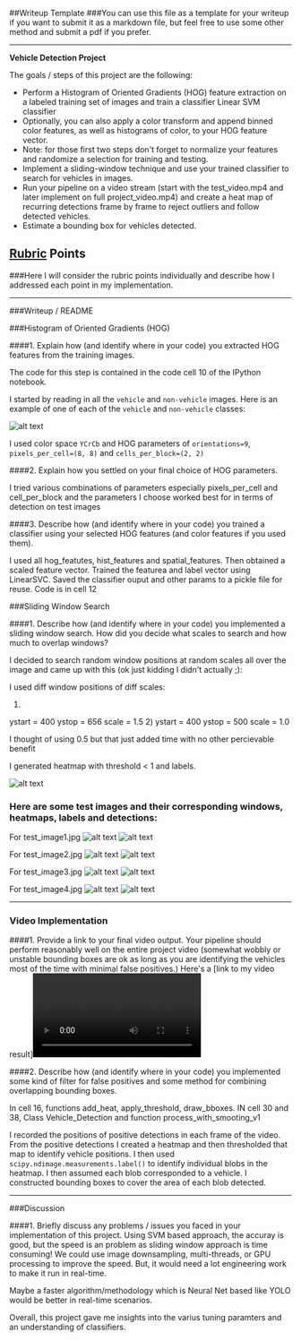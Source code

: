 ##Writeup Template
###You can use this file as a template for your writeup if you want to submit it as a markdown file, but feel free to use some other method and submit a pdf if you prefer.

---

**Vehicle Detection Project**

The goals / steps of this project are the following:

* Perform a Histogram of Oriented Gradients (HOG) feature extraction on a labeled training set of images and train a classifier Linear SVM classifier
* Optionally, you can also apply a color transform and append binned color features, as well as histograms of color, to your HOG feature vector. 
* Note: for those first two steps don't forget to normalize your features and randomize a selection for training and testing.
* Implement a sliding-window technique and use your trained classifier to search for vehicles in images.
* Run your pipeline on a video stream (start with the test_video.mp4 and later implement on full project_video.mp4) and create a heat map of recurring detections frame by frame to reject outliers and follow detected vehicles.
* Estimate a bounding box for vehicles detected.

[//]: # (Image References)
[image1]: ./examples/samples_car_non_car.jpg
[image2]: ./examples/car_non_car_hog.jpg
[image3]: ./examples/seq1.jpg
[image4]: ./examples/seq2.jpg
[image5]: ./examples/seq3.jpg
[image6]: ./examples/seq4.jpg
[image7]: ./examples/seq5.jpg
[image8]: ./examples/seq6.jpg
[image9]: ./examples/seq7.jpg
[image10]: ./examples/seq8.jpg
[image11]: 
[image12]: 

[video1]: ./project_video_out1.mp4

## [Rubric](https://review.udacity.com/#!/rubrics/513/view) Points
###Here I will consider the rubric points individually and describe how I addressed each point in my implementation.  

---
###Writeup / README

###Histogram of Oriented Gradients (HOG)

####1. Explain how (and identify where in your code) you extracted HOG features from the training images.

The code for this step is contained in the code cell 10 of the IPython notebook.

I started by reading in all the `vehicle` and `non-vehicle` images.  Here is an example of one of each of the `vehicle` and `non-vehicle` classes:

![alt text][image1]

I used color space `YCrCb` and HOG parameters of `orientations=9`, `pixels_per_cell=(8, 8)` and `cells_per_block=(2, 2)`

####2. Explain how you settled on your final choice of HOG parameters.

I tried various combinations of parameters especially pixels_per_cell and cell_per_block and the
parameters I choose worked best for in terms of detection on test images

####3. Describe how (and identify where in your code) you trained a classifier using your selected HOG features (and color features if you used them).

I used all hog_featutes, hist_features and spatial_features. Then obtained a scaled feature vector. Trained the featurea and label vector using LinearSVC. Saved the classifier ouput and other params to a pickle file for reuse. Code is in cell 12

###Sliding Window Search

####1. Describe how (and identify where in your code) you implemented a sliding window search.  How did you decide what scales to search and how much to overlap windows?

I decided to search random window positions at random scales all over the image and came up with this (ok just kidding I didn't actually ;):

I used diff window positions of diff scales:

1) 
ystart = 400
ystop = 656
scale = 1.5
2)
ystart = 400
ystop = 500
scale = 1.0

I thought of using 0.5 but that just added time with no other percievable benefit

I generated heatmap with threshold < 1 and labels.

![alt text][image2]

### Here are some test images and their corresponding windows, heatmaps, labels and detections:

For test_image1.jpg
![alt text][image3]
![alt text][image4]

For test_image2.jpg
![alt text][image5]
![alt text][image6]

For test_image3.jpg
![alt text][image7]
![alt text][image8]

For test_image4.jpg
![alt text][image9]
![alt text][image10]

---

### Video Implementation

####1. Provide a link to your final video output.  Your pipeline should perform reasonably well on the entire project video (somewhat wobbly or unstable bounding boxes are ok as long as you are identifying the vehicles most of the time with minimal false positives.)
Here's a [link to my video result]![alt text][video1]


####2. Describe how (and identify where in your code) you implemented some kind of filter for false positives and some method for combining overlapping bounding boxes.

In cell 16, functions add_heat, apply_threshold, draw_bboxes. IN cell 30 and 38, Class Vehicle_Detection and function process_with_smooting_v1

I recorded the positions of positive detections in each frame of the video.  From the positive detections I created a heatmap and then thresholded that map to identify vehicle positions.  I then used `scipy.ndimage.measurements.label()` to identify individual blobs in the heatmap.  I then assumed each blob corresponded to a vehicle.  I constructed bounding boxes to cover the area of each blob detected. 


---

###Discussion

####1. Briefly discuss any problems / issues you faced in your implementation of this project.  Using SVM based approach, the accuray is good, but the speed is an problem as sliding window approach is time consuming! We could use image downsampling, multi-threads, or GPU processing to improve the speed. But, it would need a lot engineering work to make it run in real-time. 

Maybe a faster algorithm/methodology which is Neural Net based like YOLO would be better in real-time scenarios.

Overall, this project gave me insights into the varius tuning paramters and an understanding of classifiers.
